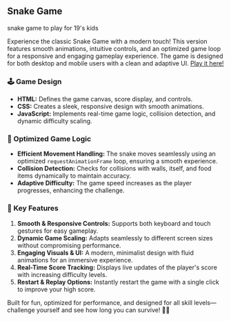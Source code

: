 ## Snake Game
snake game to play for 19's kids

Experience the classic Snake Game with a modern touch! This version features smooth animations, intuitive controls, and an optimized game loop for a responsive and engaging gameplay experience. The game is designed for both desktop and mobile users with a clean and adaptive UI. [Play it here!](KalaiGanesh2005.github.io/SnakeGame)

### 🕹️ Game Design
- **HTML:** Defines the game canvas, score display, and controls.
- **CSS:** Creates a sleek, responsive design with smooth animations.
- **JavaScript:** Implements real-time game logic, collision detection, and dynamic difficulty scaling.

### 🚀 Optimized Game Logic
- **Efficient Movement Handling:** The snake moves seamlessly using an optimized `requestAnimationFrame` loop, ensuring a smooth experience.
- **Collision Detection:** Checks for collisions with walls, itself, and food items dynamically to maintain accuracy.
- **Adaptive Difficulty:** The game speed increases as the player progresses, enhancing the challenge.

### 🎨 Key Features
1. **Smooth & Responsive Controls:** Supports both keyboard and touch gestures for easy gameplay.
2. **Dynamic Game Scaling:** Adapts seamlessly to different screen sizes without compromising performance.
3. **Engaging Visuals & UI:** A modern, minimalist design with fluid animations for an immersive experience.
4. **Real-Time Score Tracking:** Displays live updates of the player's score with increasing difficulty levels.
5. **Restart & Replay Options:** Instantly restart the game with a single click to improve your high score.

Built for fun, optimized for performance, and designed for all skill levels—challenge yourself and see how long you can survive! 🎯🐍
